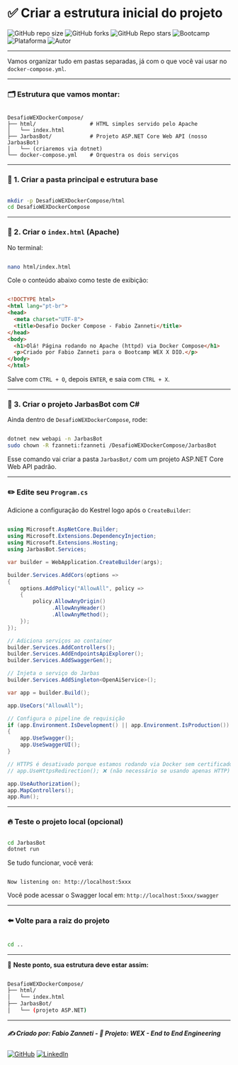 # ✅ Criar a estrutura inicial do projeto

![GitHub repo size](https://img.shields.io/github/repo-size/fzanneti/wex-e2e-csharp)
![GitHub forks](https://img.shields.io/github/forks/fzanneti/wex-e2e-csharp?style=social)
![GitHub Repo stars](https://img.shields.io/github/stars/fzanneti/wex-e2e-csharp?style=social)
![Bootcamp](https://img.shields.io/badge/WEX-End--to--End%20Engineering-blueviolet?logo=vercel&logoColor=white)
![Plataforma](https://img.shields.io/badge/Powered%20by-DIO.io-red?logo=data:image/svg+xml;base64,PHN2ZyBmaWxsPSIjZmZmIiB2aWV3Qm94PSIwIDAgMzIgMzIiIHhtbG5zPSJodHRwOi8vd3d3LnczLm9yZy8yMDAwL3N2ZyI+PHBhdGggZD0iTTYuNzEgMy4yNWMtMi44OCAxLjQxLTUuMDcgNC4yMy01LjA3IDcuNzYgMCAzLjU4IDIuMjggNi43IDUuMzMgOC4xNSAxLjgzLS42MiAyLjQtMi4yNiAyLjQtMy44MSAwLS4yMy0uMDItLjQ1LS4wNS0uNjZBLjQ0LjQ0IDAgMDExMC4xIDExYy4yNC0uNzUuMTEtMS41My0uMy0yLjIyQzguOTIgNy45NiA3LjMzIDcuNSA1Ljc0IDcuNjZhNS41NSA1LjU1IDAgM)
![Autor](https://img.shields.io/badge/Autor-fzanneti-blue?style=flat-square&logo=github)

---

Vamos organizar tudo em pastas separadas, já com o que você vai usar no `docker-compose.yml`.

---

### 🗂️ Estrutura que vamos montar:

```

DesafioWEXDockerCompose/
├── html/                 # HTML simples servido pelo Apache
│   └── index.html
├── JarbasBot/            # Projeto ASP.NET Core Web API (nosso JarbasBot)
│   └── (criaremos via dotnet)
└── docker-compose.yml    # Orquestra os dois serviços

```

---

### 📁 1. Criar a pasta principal e estrutura base

```bash

mkdir -p DesafioWEXDockerCompose/html
cd DesafioWEXDockerCompose

```

---

### 🧾 2. Criar o `index.html` (Apache)

No terminal:

```bash

nano html/index.html

```

Cole o conteúdo abaixo como teste de exibição:

```html

<!DOCTYPE html>
<html lang="pt-br">
<head>
  <meta charset="UTF-8">
  <title>Desafio Docker Compose - Fabio Zanneti</title>
</head>
<body>
  <h1>Olá! Página rodando no Apache (httpd) via Docker Compose</h1>
  <p>Criado por Fabio Zanneti para o Bootcamp WEX X DIO.</p>
</body>
</html>

```

Salve com `CTRL + O`, depois `ENTER`, e saia com `CTRL + X`.

---

### 🧱 3. Criar o projeto JarbasBot com C\#

Ainda dentro de `DesafioWEXDockerCompose`, rode:

```bash

dotnet new webapi -n JarbasBot
sudo chown -R fzanneti:fzanneti /DesafioWEXDockerCompose/JarbasBot

```

Esse comando vai criar a pasta `JarbasBot/` com um projeto ASP.NET Core Web API padrão.

---

### ✏️ **Edite seu `Program.cs`**

Adicione a configuração do Kestrel logo após o `CreateBuilder`:

```csharp

using Microsoft.AspNetCore.Builder;
using Microsoft.Extensions.DependencyInjection;
using Microsoft.Extensions.Hosting;
using JarbasBot.Services;

var builder = WebApplication.CreateBuilder(args);

builder.Services.AddCors(options =>
{
    options.AddPolicy("AllowAll", policy =>
    {
        policy.AllowAnyOrigin()
              .AllowAnyHeader()
              .AllowAnyMethod();
    });
});

// Adiciona serviços ao container
builder.Services.AddControllers();
builder.Services.AddEndpointsApiExplorer();
builder.Services.AddSwaggerGen();

// Injeta o serviço do Jarbas
builder.Services.AddSingleton<OpenAiService>();

var app = builder.Build();

app.UseCors("AllowAll");

// Configura o pipeline de requisição
if (app.Environment.IsDevelopment() || app.Environment.IsProduction())
{
    app.UseSwagger();
    app.UseSwaggerUI();
}

// HTTPS é desativado porque estamos rodando via Docker sem certificado
// app.UseHttpsRedirection(); ❌ (não necessário se usando apenas HTTP)

app.UseAuthorization();
app.MapControllers();
app.Run();

```

---

### 🔥 Teste o projeto local (opcional)

```bash

cd JarbasBot
dotnet run

```

Se tudo funcionar, você verá:

```

Now listening on: http://localhost:5xxx

```

Você pode acessar o Swagger local em: `http://localhost:5xxx/swagger`

---

### ⬅️ Volte para a raiz do projeto

```bash

cd ..

```

---

📌 **Neste ponto, sua estrutura deve estar assim:**

```bash

DesafioWEXDockerCompose/
├── html/
│   └── index.html
├── JarbasBot/
│   └── (projeto ASP.NET)

```

---

##### ✍️ Criado por: Fabio Zanneti - 🎯 Projeto: WEX - End to End Engineering
[![GitHub](https://img.shields.io/badge/GitHub-fzanneti-181717?style=flat&logo=github)](https://github.com/fzanneti)
[![LinkedIn](https://img.shields.io/badge/LinkedIn-fzanneti-0A66C2?style=flat&logo=linkedin&logoColor=white)](https://linkedin.com/in/fzanneti)